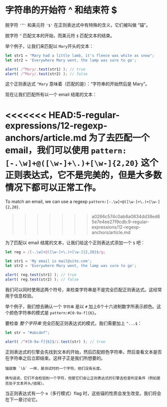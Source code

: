 # 字符串的开始符 ^ 和结束符 $

脱字符 `'^'` 和美元符 `'$'` 在正则表达式中有特殊的含义，它们被叫做 “锚”。

脱字符 `^` 匹配文本的开始，而美元符 `$` 匹配文本的结束。

举个例子，让我们来匹配以 `Mary`开头的文本：

```js run
let str1 = "Mary had a little lamb, it's fleece was white as snow";
let str2 = 'Everywhere Mary went, the lamp was sure to go';

alert( /^Mary/.test(str1) ); // true
alert( /^Mary/.test(str2) ); // false
```

这个正则表达式 `^Mary` 意味着（匹配的是）：“字符串的开始然后是 Mary”。

现在让我们匹配所有以一个 email 结尾的文本：

<<<<<<< HEAD:5-regular-expressions/12-regexp-anchors/article.md
为了去匹配一个 email，我们可以使用 `pattern:[-.\w]+@([\w-]+\.)+[\w-]{2,20}` 这个正则表达式，它不是完美的，但是大多数情况下都可以正常工作。
=======
To match an email, we can use a regexp `pattern:[-.\w]+@([\w-]+\.)+[\w-]{2,20}`.
>>>>>>> a0266c574c0ab8a0834dd38ed65e7e4ee27f9cdb:9-regular-expressions/12-regexp-anchors/article.md

为了匹配以 email 结尾的文本，让我们给这个正则表达式添加一个 `$` 吧：

```js run
let reg = /[-.\w]+@([\w-]+\.)+[\w-]{2,20}$/g;

let str1 = 'My email is mail@site.com';
let str2 = 'Everywhere Mary went, the lamp was sure to go';

alert( reg.test(str1) ); // true
alert( reg.test(str2) ); // false
```

我们可以同时使用这两个符号，来检查字符串是不是完全匹配正则表达式。这经常用于信息校验。

举个例子，我们想去确认一个 `字符串` 是以 `#` 加上6个十六进制数字所表示颜色。这个颜色字符串的模式是 `pattern:#[0-9a-f]{6}`。

要检查 *整个字符串* 完全匹配正则表达式的模式，我们需要加上 `^...$`：

```js run
let str = "#abcdef";

alert( /^#[0-9a-f]{6}$/i.test(str) ); // true
```

正则表达式的引擎会先找到文本的开始，然后匹配颜色字符串，然后查看文本是否在字符串之后立即结束。这样子正是我们所想要的。

```smart header="锚的长度为零"
锚就像 `\b` 一样，是测试时的一个字符，他们没有长度。

换句话说，它们不会检验到一个字符，但是它们会让正则表达式的引擎去检查判定条件（例如是否处于文本开头/结尾）。
```

当正则表达式有一个 `m`（多行模式）flag 时，这些锚的性质会发生改变。我们将会在下一章讨论它。

